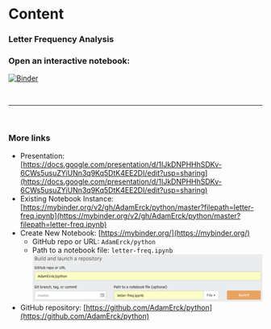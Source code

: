 # Content

### Letter Frequency Analysis   
### Open an interactive notebook:   
[![Binder](https://mybinder.org/badge.svg)](https://mybinder.org/v2/gh/AdamErck/python/master?filepath=letter-freq.ipynb)

<br>
<hr>
<br>

### More links
* Presentation: [https://docs.google.com/presentation/d/1IJkDNPHHhSDKv-6CWs5usuZYiUNn3q9Kq5DtK4EE2DI/edit?usp=sharing](https://docs.google.com/presentation/d/1IJkDNPHHhSDKv-6CWs5usuZYiUNn3q9Kq5DtK4EE2DI/edit?usp=sharing)
* Existing Notebook Instance: [https://mybinder.org/v2/gh/AdamErck/python/master?filepath=letter-freq.ipynb](https://mybinder.org/v2/gh/AdamErck/python/master?filepath=letter-freq.ipynb)
* Create New Notebook: [https://mybinder.org/](https://mybinder.org/)
    * GitHub repo or URL: `AdamErck/python`
    * Path to a notebook file: `letter-freq.ipynb`   
    ![MyBinder.org](mybinder.png)
* GitHub repository: [https://github.com/AdamErck/python](https://github.com/AdamErck/python)
